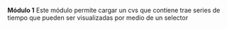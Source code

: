**Módulo 1**
Este módulo permite cargar un cvs que contiene trae series de tiempo que pueden ser visualizadas por medio de un selector 
